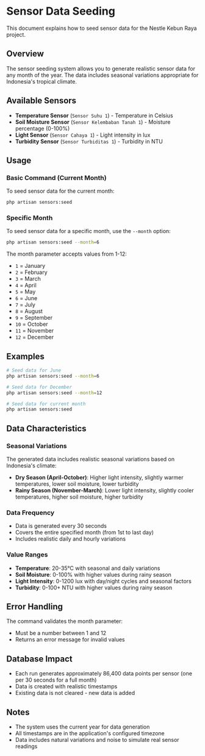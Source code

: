 # Sensor Data Seeding

This document explains how to seed sensor data for the Nestle Kebun Raya project.

## Overview

The sensor seeding system allows you to generate realistic sensor data for any month of the year. The data includes seasonal variations appropriate for Indonesia's tropical climate.

## Available Sensors

- **Temperature Sensor** (`Sensor Suhu 1`) - Temperature in Celsius
- **Soil Moisture Sensor** (`Sensor Kelembaban Tanah 1`) - Moisture percentage (0-100%)
- **Light Sensor** (`Sensor Cahaya 1`) - Light intensity in lux
- **Turbidity Sensor** (`Sensor Turbiditas 1`) - Turbidity in NTU

## Usage

### Basic Command (Current Month)

To seed sensor data for the current month:

```bash
php artisan sensors:seed
```

### Specific Month

To seed sensor data for a specific month, use the `--month` option:

```bash
php artisan sensors:seed --month=6
```

The month parameter accepts values from 1-12:
- `1` = January
- `2` = February
- `3` = March
- `4` = April
- `5` = May
- `6` = June
- `7` = July
- `8` = August
- `9` = September
- `10` = October
- `11` = November
- `12` = December

## Examples

```bash
# Seed data for June
php artisan sensors:seed --month=6

# Seed data for December
php artisan sensors:seed --month=12

# Seed data for current month
php artisan sensors:seed
```

## Data Characteristics

### Seasonal Variations

The generated data includes realistic seasonal variations based on Indonesia's climate:

- **Dry Season (April-October)**: Higher light intensity, slightly warmer temperatures, lower soil moisture, lower turbidity
- **Rainy Season (November-March)**: Lower light intensity, slightly cooler temperatures, higher soil moisture, higher turbidity

### Data Frequency

- Data is generated every 30 seconds
- Covers the entire specified month (from 1st to last day)
- Includes realistic daily and hourly variations

### Value Ranges

- **Temperature**: 20-35°C with seasonal and daily variations
- **Soil Moisture**: 0-100% with higher values during rainy season
- **Light Intensity**: 0-1200 lux with day/night cycles and seasonal factors
- **Turbidity**: 0-100+ NTU with higher values during rainy season

## Error Handling

The command validates the month parameter:
- Must be a number between 1 and 12
- Returns an error message for invalid values

## Database Impact

- Each run generates approximately 86,400 data points per sensor (one per 30 seconds for a full month)
- Data is created with realistic timestamps
- Existing data is not cleared - new data is added

## Notes

- The system uses the current year for data generation
- All timestamps are in the application's configured timezone
- Data includes natural variations and noise to simulate real sensor readings 